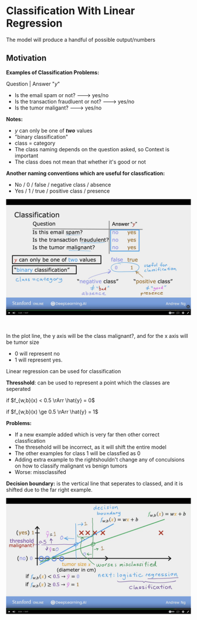# Classification With Linear Regression

The model will produce a handful of possible output/numbers

## Motivation

**Examples of Classification Problems:**

Question | Answer "$y$"
- Is the email  spam or not? ---> yes/no
- Is the transaction fraudluent or not? ---> yes/no
- Is the tumor maligant? ---> yes/no


**Notes:**

- $y$ can only be one of ***two*** values
- "binary classification"
- class = category
- The class naming depends on the question asked, so Context is important
- The class does not mean that whether it's good or not

**Another naming conventions which are useful for classfication:**

- No  / 0 / false / negative class / absence
- Yes / 1 / true  / positive class / presence

![image of Classification Examples](images/Classification-Examples.png)


<br/>

In the plot line, the y axis will be the class malignant?, and for the x axis will be tumor size

- 0 will represent no
- 1 will represent yes.

Linear regression can be used for classification

**Thresshold**: can be used to represent a point which the classes are seperated

if $f_{w,b}(x) < 0.5 \rArr \hat{y} = 0$

if $f_{w,b}(x) \ge 0.5 \rArr \hat{y} = 1$

**Problems:**

- If a new example added which is very far then other correct classfication
- The thresehold will be incorrect, as it will shift the entire model
- The other examples for class 1 will be classfied as 0
- Adding extra example to the rightshouldn't change any of conculsions on how to classify malignant vs benign tumors
- Worse: missclassifed

**Decision boundary:** is the vertical line that seperates to classed, and it is shifted due to the far right example.

![image of Classification Examples](images/Linear-Regression-Problems.png)